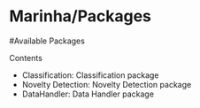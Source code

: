 # Marinha/Packages

#Available Packages

Contents

 - Classification: Classification package
 - Novelty Detection: Novelty Detection package
 - DataHandler: Data Handler package
